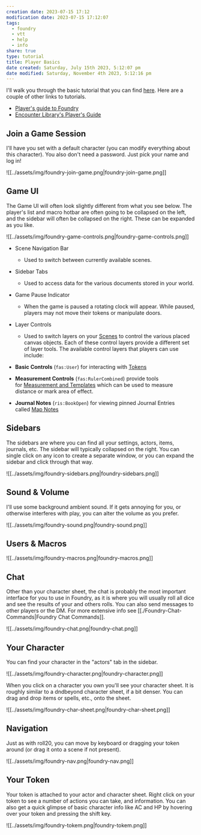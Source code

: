 ```yaml
---
creation date: 2023-07-15 17:12
modification date: 2023-07-15 17:12:07
tags:
  - foundry
  - vtt
  - help
  - info
share: true
type: tutorial
title: Player Basics
date created: Saturday, July 15th 2023, 5:12:07 pm
date modified: Saturday, November 4th 2023, 5:12:16 pm
---
```


I'll walk you through the basic tutorial that you can find [here](https://foundryvtt.com/article/player-orientation/).  Here are a couple of other links to tutorials.

- [Player's guide to Foundry](https://www.youtube.com/watch?v=l2iRZ42fcJ0)
- [Encounter Library's Player's Guide](https://www.encounterlibrary.com/guides/players-guide-user-interface-in-foundry-vtt/)

## Join a Game Session

I'll have you set with a default character (you can modify everything about this character). You also don't need a password. Just pick your name and log in!

![[../assets/img/foundry-join-game.png|foundry-join-game.png]]

## Game UI

The Game UI will often look slightly different from what you see below. The player's list and macro hotbar are often going to be collapsed on the left, and the sidebar will often be collapsed on the right. These can be expanded as you like. 

![[../assets/img/foundry-game-controls.png|foundry-game-controls.png]]

- Scene Navigation Bar
	- Used to switch between currently available scenes.
- Sidebar Tabs
  - Used to access data for the various documents stored in your world.
- Game Pause Indicator
  - When the game is paused a rotating clock will appear. While paused, players may not move their tokens or manipulate doors.
- Layer Controls
  - Used to switch layers on your [Scenes](https://foundryvtt.com/article/scenes/ "Scenes") to control the various placed canvas objects. Each of these control layers provide a different set of layer tools. The available control layers that players can use include:
  
- **Basic Controls** (`fas:User`) for interacting with [Tokens](https://foundryvtt.com/article/tokens/ "Tokens")
- **Measurement Controls** (`fas:RulerCombined`) provide tools for [Measurement and Templates](https://foundryvtt.com/article/measurement/ "Measurement and Templates") which can be used to measure distance or mark area of effect.
- **Journal Notes** (`ris:BookOpen`) for viewing pinned Journal Entries called [Map Notes](https://foundryvtt.com/article/map-notes/ "Map Notes")

## Sidebars

The sidebars are where you can find all your settings, actors, items, journals, etc. The sidebar will typically collapsed on the right. You can single click on any icon to create a separate window, or you can expand the sidebar and click through that way. 

![[../assets/img/foundry-sidebars.png|foundry-sidebars.png]]

## Sound & Volume

I'll use some background ambient sound. If it gets annoying for you, or otherwise interferes with play, you can alter the volume as you prefer. 

![[../assets/img/foundry-sound.png|foundry-sound.png]]

## Users & Macros

![[../assets/img/foundry-macros.png|foundry-macros.png]]

## Chat

Other than your character sheet, the chat is probably the most important interface for you to use in Foundry, as it is where you will usually roll all dice and see the results of your and others rolls. You can also send messages to other players or the DM. For more extensive info see [[./Foundry-Chat-Commands|Foundry Chat Commands]].

![[../assets/img/foundry-chat.png|foundry-chat.png]]

## Your Character

You can find your character in the "actors" tab in the sidebar. 

![[../assets/img/foundry-character.png|foundry-character.png]]

When you click on a character you own you'll see your character sheet. It is roughly similar to a dndbeyond character sheet, if a bit denser. You can drag and drop items or spells, etc., onto the sheet. 

![[../assets/img/foundry-char-sheet.png|foundry-char-sheet.png]]

## Navigation

Just as with roll20, you can move by keyboard or dragging your token around (or drag it onto a scene if not present). 

![[../assets/img/foundry-nav.png|foundry-nav.png]]

## Your Token

Your token is attached to your actor and character sheet. Right click on your token to see a number of actions you can take, and information. You can also get a quick glimpse of basic character info like AC and HP by hovering over your token and pressing the shift key. 

![[../assets/img/foundry-tokem.png|foundry-tokem.png]]